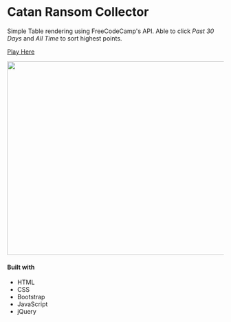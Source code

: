 # Catan Ransom Collector

Simple Table rendering using FreeCodeCamp's API. Able to click *Past 30 Days* and *All Time* to sort highest points.

[Play Here](https://thisiswhale.github.io/Catan-Ransom/)

<p align="center"><img width="700" height="450" src="https://user-images.githubusercontent.com/16066443/36780816-ecf63fcc-1c28-11e8-9b73-3bb9a47330cf.gif"></p>

#### Built with
  - HTML
  - CSS
  - Bootstrap
  - JavaScript
  - jQuery
